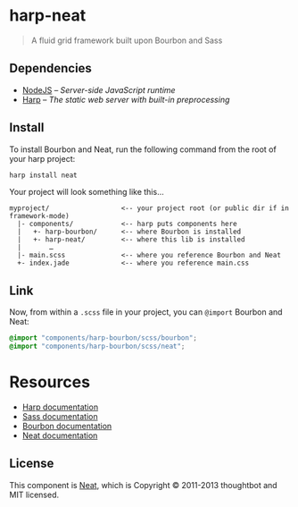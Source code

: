 # harp-neat

> A fluid grid framework built upon Bourbon and Sass

## Dependencies

* [NodeJS](http://nodejs.org/) – _Server-side JavaScript runtime_
* [Harp](http://harpjs.com/) – _The static web server with built-in preprocessing_

## Install

To install Bourbon and Neat, run the following command from the root of your harp project:

```bash
harp install neat
```

Your project will look something like this…

```
myproject/                  <-- your project root (or public dir if in framework-mode)
  |- components/            <-- harp puts components here
  |   +- harp-bourbon/      <-- where Bourbon is installed
  |   +- harp-neat/         <-- where this lib is installed
  |       …
  |- main.scss              <-- where you reference Bourbon and Neat 
  +- index.jade             <-- where you reference main.css
```

## Link

Now, from within a `.scss` file in your project, you can `@import` Bourbon and Neat:

```scss
@import "components/harp-bourbon/scss/bourbon";
@import "components/harp-bourbon/scss/neat";
```

# Resources

* [Harp documentation](http://harpjs.com/docs)
* [Sass documentation](http://sass-lang.com/documentation/file.SASS_REFERENCE.html)
* [Bourbon documentation](http://bourbon.io/docs/)
* [Neat documentation](http://neat.bourbon.io/docs)

## License

This component is [Neat](http://github.com/thoughtbot/bourbon), which is Copyright © 2011-2013 thoughtbot and MIT licensed.
